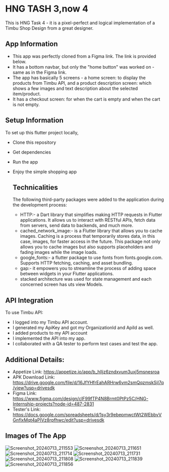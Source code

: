 # HNG TASH 3,now 4

This is HNG Task 4 - it is a pixel-perfect and logical implementation of a Timbu Shop Design from a great designer.

## App Information
- This app was perfectly cloned from a Figma link. The link is provided below.
- It has a bottom navbar, but only the "home button" was worked on - same as in the Figma link.
- The app has basically 5 screens - a home screen: to display the products from Timbu API, and a product description screen: which shows a few images and text description about the selected item/product.
- It has a checkout screen: for when the cart is empty and when the cart is not empty.

## Setup Information 
To set up this flutter project locally,

- Clone this repository
- Get dependencies
- Run the app
- Enjoy the simple shopping app

  ## Technicalities
  The following third-party packages were added to the application during the development process:
  - HTTP:- a Dart library that simplifies making HTTP requests in Flutter applications. It allows us to interact with RESTful APIs, fetch data from servers, send data to backends, and much more.
  - cached_network_image:- is a Flutter library that allows you to cache images. Caching is a process that temporarily stores data, in this case, images, for faster access in the future. This package not only allows you to cache images but also supports placeholders and fading images while the image loads.
  - google_fonts:- a flutter package to use fonts from fonts.google.com. Supports HTTP fetching, caching, and asset bundling.
  - gap:- it empowers you to streamline the process of adding space between widgets in your Flutter applications.
  - stacked architecture was used for state management and each concerned screen has uts view Models. 

 ## API Integration
 To use Timbu API:
- I logged into my Timbu API account.
- I generated my ApiKey and got my OrganizationId and ApiId as well.
- I added products to my API account
- I implemented the API into my app.
- I collaborated with a QA tester to perform test cases and test the app.

## Additional Details:
- Appetize Link: https://appetize.io/app/b_hlljz6zndxvum3uxj5msnesroa
- APK Download Link: https://drive.google.com/file/d/16JfYHfrEahARHrw6vm2smQqzmskSjI7q/view?usp=drivesdk
- Figma Link: https://www.figma.com/design/clF99fTP4N8Brmt0PtPz5C/HNG-Internship-projects?node-id=487-2831
- Tester's Link: https://docs.google.com/spreadsheets/d/1sy3r9ebepmwctWt2WEbbvVGnflxMqt4aPIVz8rpfhwc/edit?usp=drivesdk

## Images of The App
![Screenshot_20240713_211553](https://github.com/user-attachments/assets/5392fc10-709d-4bfa-b219-5dfc5da920ef)
![Screenshot_20240713_211651](https://github.com/user-attachments/assets/ee9d9d65-9759-4e77-8b70-539c3e925bca)
![Screenshot_20240713_211714](https://github.com/user-attachments/assets/a49e8416-4c3d-462e-8056-1c94b49d4dab)
![Screenshot_20240713_211731](https://github.com/user-attachments/assets/b7cc55a3-a8e5-423c-ad04-9a21af266d2b)
![Screenshot_20240713_211808](https://github.com/user-attachments/assets/5b274ef2-422b-44d7-8c9d-1fb52d5adae0)
![Screenshot_20240713_211839](https://github.com/user-attachments/assets/ffa0aaec-403f-49e2-9842-acdbcf1cf458)
![Screenshot_20240713_211856](https://github.com/user-attachments/assets/b0de99ee-9b43-49bf-a707-78ea02d8cba3)

